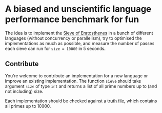 # A biased and unscientific language performance benchmark for fun

The idea is to implement the [Sieve of Eratosthenes](https://en.wikipedia.org/wiki/Sieve_of_Eratosthenes) in a bunch of different languages (without concurrency or parallelism), try to optimised the implementations as much as possible, and measure the number of passes each sieve can run for `size = 10000` in 5 seconds.

## Contribute

You're welcome to contribute an implementation for a new language or improve an existing implementation. The function `sieve` should take argument `size` of type `int` and returns a list of all prime numbers up to (and not including) size.

Each implementation should be checked against a [truth file](./truth.txt), which contains all primes up to 10000.

